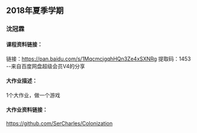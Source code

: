 ## 2018年夏季学期

### 沈冠霖

#### 课程资料链接：

链接：https://pan.baidu.com/s/1MqcmcjgqhHQn3Ze4xSXNRg 
提取码：1453 
--来自百度网盘超级会员V4的分享

#### 大作业描述：

1个大作业，做一个游戏

#### 大作业资料链接：

https://github.com/SerCharles/Colonization

